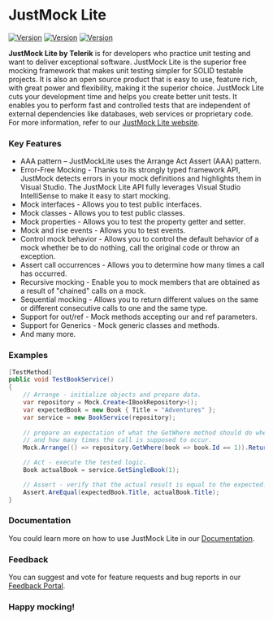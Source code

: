 JustMock Lite
===

[![Version](https://img.shields.io/badge/release-R3%202018-blue.svg)](https://www.nuget.org/packages/JustMock/)
[![Version](https://img.shields.io/badge/nuget-2018.3.912.1-blue.svg)](https://www.nuget.org/packages/JustMock/)
[![Version](https://img.shields.io/badge/license-Apache%202.0-blue.svg)](https://github.com/telerik/JustMockLite/blob/master/LICENSE/)

**JustMock Lite by Telerik** is for developers who practice unit testing and want to deliver exceptional software. JustMock Lite is the superior free mocking framework that makes unit testing simpler for SOLID testable projects. It is also an open source product that is easy to use, feature rich, with great power and flexibility, making it the superior choice. JustMock Lite cuts your development time and helps you create better unit tests. It enables you to perform fast and controlled tests that are independent of external dependencies like databases, web services or proprietary code. For more information, refer to our <a href="http://www.telerik.com/justmock/free-mocking" target="_blank">JustMock Lite website</a>.

### Key Features
- AAA pattern – JustMockLite uses the Arrange Act Assert (AAA) pattern.
- Error-Free Mocking - Thanks to its strongly typed framework API, JustMock detects errors in your mock definitions and highlights them in Visual Studio. The JustMock Lite API fully leverages Visual Studio IntelliSense to make it easy to start mocking.
- Mock interfaces - Allows you to test public interfaces.
- Mock classes - Allows you to test public classes.
- Mock properties - Allows you to test the property getter and setter.
- Mock and rise events - Allows you to test events.
- Control mock behavior - Allows you to control the default behavior of a mock whether be to do nothing, call the original code or throw an exception.
- Assert call occurrences - Allows you to determine how many times a call has occurred.
- Recursive mocking - Еnable you to mock members that are obtained as a result of "chained" calls on a mock.
- Sequential mocking - Аllows you to return different values on the same or different consecutive calls to one and the same type.
- Support for out/ref - Mock methods accepting our and ref parameters.
- Support for Generics - Mock generic classes and methods.
- And many more.

### Examples

```csharp
[TestMethod]
public void TestBookService()
{
    // Arrange - initialize objects and prepare data.
    var repository = Mock.Create<IBookRepository>();
    var expectedBook = new Book { Title = "Adventures" };
    var service = new BookService(repository);
    
    // prepare an expectation of what the GetWhere method should do when called with the specified parameters
    // and how many times the call is supposed to occur.
    Mock.Arrange(() => repository.GetWhere(book => book.Id == 1)).Returns(expectedBook).OccursOnce();

    // Act - execute the tested logic.
    Book actualBook = service.GetSingleBook(1);

    // Assert - verify that the actual result is equal to the expected.
    Assert.AreEqual(expectedBook.Title, actualBook.Title);
}
```

### Documentation
You could learn more on how to use JustMock Lite in our <a href="http://docs.telerik.com/devtools/justmock/introduction.html" target="_blank">Documentation</a>.

### Feedback
You can suggest and vote for feature requests and bug reports in our <a href="https://feedback.telerik.com/Project/105" target="_blank">Feedback Portal</a>.


### Happy mocking!

